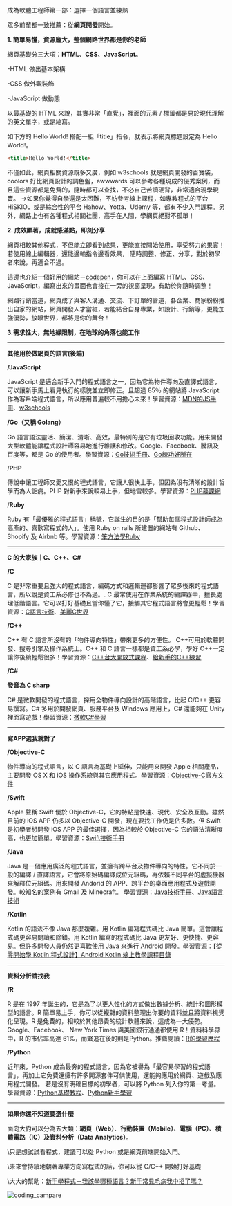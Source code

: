 成為軟體工程師第一部：選擇一個語言並練熟

眾多前輩都一致推薦：從**網頁開發**開始。

**1. 簡單易懂，資源龐大，整個網路世界都是你的老師**

網頁基礎分三大項：**HTML**、**CSS**、**JavaScript。**

-HTML 做出基本架構

-CSS 做外觀裝飾

-JavaScript 做動態

 

以最基礎的 HTML 來說，其實非常「直覺」，裡面的元素 / 標籤都是易於現代理解的英文單字，或是縮寫。

如下方的 Hello World! 搭配一組「title」指令，就表示將網頁標題設定為 Hello World!。

```html
<title>Hello World!</title>
```

不僅如此，網頁相關資源既多又廣，例如 w3schools 就是網頁開發的百寶袋，coolors 好比網頁設計的調色盤，awwwards 可以參考各種現成的優秀案例，而且這些資源都是免費的，隨時都可以查找，不必自己苦讀硬背，非常適合現學現賣。
 →如果你覺得自學還是太困難，不妨參考線上課程，如專教程式的平台 HiSKIO，或是綜合性的平台 Hahow、Yotta、Udemy 等，都有不少入門課程。另外，網路上也有各種程式相關社團，高手在人間，學網頁絕對不孤單！

 **2. 成效顯著，成就感滿點，即刻分享**

網頁相較其他程式，不但能立即看到成果，更能直接開始使用，享受努力的果實！若使用線上編輯器，還能邊輸指令邊看效果， 隨時調整、修正、分享，對於初學者來說，再適合不過。

 

這邊也介紹一個好用的網站－[codepen](https://codepen.io/your-work)，你可以在上面編寫 HTML、CSS、JavaScript，編寫出來的畫面也會接在一旁的視窗呈現，有助於你隨時調整！



網路行銷當道，網頁成了與客人溝通、交流、下訂單的管道，各企業、商家紛紛推出自家的網站，網頁開發人才當紅，若能結合自身專業，如設計、行銷等，更能加強優勢，放眼世界，都將是你的舞台！

**3.需求性大，無地緣限制，在地球的角落也能工作**

-----

**其他用於做網頁的語言(後端)**

 **/JavaScript**

 JavaScript 是適合新手入門的程式語言之一，因為它為物件導向及直譯式語言，可以讓新手馬上看見執行的樣貌並立即修正。且超過 85％ 的網站將 JavaScript 作為客戶端程式語言，所以應用普遍較不用擔心未來！學習資源：[MDN的JS手冊](https://developer.mozilla.org/zh-TW/docs/Learn/JavaScript)、[w3schools](https://www.w3schools.com/js/default.asp)

**/Go（又稱 Golang）**

 Go 語言語法靈活、簡潔、清晰、高效，最特別的是它有垃圾回收功能。用來開發大型軟體能讓程式設計師容易地進行維護和修改。Google、Facebook、騰訊及百度等，都是 Go 的使用者。學習資源：[Go技術手冊](http://www.golang-book.com/books/intro)、[Go練功好所在](https://tour.golang.org/welcome/1)

 /**PHP**

傳說中讓工程師又愛又恨的程式語言，它讓人很快上手，但因為沒有清晰的設計哲學而為人詬病。PHP 對新手來說較易上手，但地雷較多。學習資源：[PHP慕課網](http://www.imooc.com/learn/54)

/**Ruby**

Ruby 有「最優雅的程式語言」稱號，它誕生的目的是「幫助每個程式設計師成為高產的、喜歡寫程式的人」。使用 Ruby on rails 所建置的網站有 Github、Shopify 及 Airbnb 等。學習資源：[笨方法學Ruby](http://lrthw.github.io/)

-----

 **C 的大家族｜C、C++、C#**

**/C**

C 是非常重要且強大的程式語言，編碼方式和邏輯運都影響了眾多後來的程式語言，所以說是資工系必修也不為過。. C 最常使用在作業系統的編譯器中，擅長處理低階語言。它可以打好基礎且當你懂了它，接觸其它程式語言將會更輕鬆！學習資源：[C語言技術](https://openhome.cc/Gossip/CGossip/index.html)、[美麗C世界](http://dhcp.tcgs.tc.edu.tw/c/index.htm)

**/C++**

 C++ 有 C 語言所沒有的「物件導向特性」帶來更多的方便性。 C++可用於軟體開發、搜尋引擎及操作系統上。C++ 和 C 語言一樣都是資工系必學，學好 C++一定讓你後續輕鬆很多！學習資源：[C++台大開放式課程](http://ocw.aca.ntu.edu.tw/ntu-ocw/index.php/ocw/cou/101S112)、[給新手的C++練習](https://codingsimplifylife.blogspot.com/2016/04/c.html)

**/C#**

**發音為 C sharp**

 C# 是微軟開發的程式語言，採用全物件導向設計的高階語言，比起 C/C++ 更容易撰寫。C# 多用於開發網頁、服務平台及 Windows 應用上，C# 還能夠在 Unity 裡面寫遊戲！學習資源：[微軟C#學習](https://www.microsoft.com/net/tutorials/csharp/getting-started)

-----

**寫APP選我就對了**

**/Objective-C**

物件導向的程式語言，以 C 語言為基礎上延伸，只能用來開發 Apple 相關產品，主要開發 OS X 和 iOS 操作系統與其它應用程式。學習資源：[Objective-C官方文件](https://developer.apple.com/library/archive/documentation/Cocoa/Conceptual/ObjectiveC/Introduction/introObjectiveC.html)

**/Swift**

Apple 聲稱 Swift 優於 Objective-C，它的特點是快速、現代、安全及互動。雖然目前的 iOS APP 仍多以 Objective-C 開發，現在要找工作仍是佔多數。但 Swift 是初學者想開發 iOS APP 的最佳選擇，因為相較於 Objective-C 它的語法清晰度高，也更加簡單。學習資源：[Swift技術手冊](https://numbbbbb.gitbooks.io/-the-swift-programming-language-/)

**/Java**

 Java 是一個應用廣泛的程式語言，並擁有跨平台及物件導向的特性。它不同於一般的編譯 / 直譯語言，它會將原始碼編譯成位元組碼，再依賴不同平台的虛擬機器來解釋位元組碼。用來開發 Andorid 的 APP、跨平台的桌面應用程式及遊戲開發。較知名的案例有 Gmail 及 Minecraft。 學習資源：[Java技術手冊](https://caterpillar.gitbooks.io/javase6tutorial/content/c1.html)、[Java語言技術](https://openhome.cc/Gossip/Java/)

**/Kotlin**

Kotlin 的語法不像 Java 那麼複雜。用 Kotlin 編寫程式碼比 Java 簡單。這會讓程式碼更容易閱讀和除錯。用 Kotlin 編寫的程式碼比 Java 更友好、更快捷、更容易。但許多開發人員仍然更喜歡使用 Java 來進行 Android 開發。學習資源：[【從零開始學 Kotlin 程式設計】Android Kotlin 線上教學課程目錄 ](http://tw-hkt.blogspot.com/2018/11/kotlin_57.html)

-----

**資料分析請找我**

**/R**

R 是在 1997 年誕生的，它是為了以更人性化的方式做出數據分析、統計和圖形模型的語言。R 簡單易上手，你可以從複雜的資料整理出你要的資料並且將資料視覺化呈現。R 是免費的，相較於其他昂貴的統計軟體來說，這成為一大優勢。Google、Facebook、 New York Times 與美國銀行通通都使用 R！資料科學界中，R 的市佔率高達 61%，而緊追在後的則是Python。推薦閱讀：[R的學習歷程](https://liao961120.github.io/2018/01/31/RlearningPath.html)

**/Python**

近年來，Python 成為最夯的程式語言，因為它被譽為「最容易學習的程式語言」，再加上它免費還擁有許多開源套件可供使用，還能夠應用於網頁、遊戲及應用程式開發。 若是沒有明確目標的初學者，可以將 Python 列入你的第一考量。學習資源：[Python基礎教程](http://www.runoob.com/python/python-tutorial.html)、[Python新手學習](https://pala.tw/begin-to-learn-python/#resources)

-----

**如果你還不知道要選什麼**

面向大約可以分為五大類：**網頁（Web）**、**行動裝置（Mobile）**、**電腦（PC）**、**積體電路（IC）**及**資料分析（Data Analytics）**。

\只是想試試看程式，建議可以從 Python 或是網頁前端開始入門。

\未來會持續地朝著專業方向寫程式的話，你可以從 C/C++ 開始打好基礎

\大大的幫助：[新手學程式－我該學哪種語言？新手常見毛病我中招了嗎？](https://blog.hiskio.com/新手學程式－我該學哪種語言？新手常見毛病/)

![coding_campare](https://github.com/sakana-fish-owo/coding_lesson/blob/main/hiskio/codefree/%E9%9B%BB%E8%85%A6%E7%A7%91%E5%AD%B8%EF%BC%88%E4%B8%AD%EF%BC%89/img/commom_coding_lange_campare.jpg)

